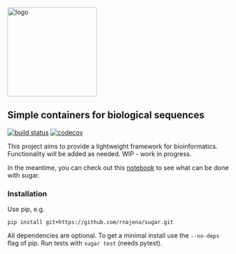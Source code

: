 <img src="https://raw.github.com/rnajena/sugar/logo/sugar_logo.png" alt="logo" width="200">

## Simple containers for biological sequences
[![build status](https://github.com/rnajena/sugar/workflows/tests/badge.svg)](https://github.com/rnajena/sugar/actions)
[![codecov](https://codecov.io/gh/rnajena/sugar/branch/master/graph/badge.svg)](https://codecov.io/gh/rnajena/sugar)

This project aims to provide a lightweight framework for bioinformatics.
Functionality will be added as needed.
WIP - work in progress.

In the meantime, you can check out this [notebook](https://nbviewer.jupyter.org/github/rnajena/sugar/blob/master/assets/sugar_tutorial.ipynb) to see what can be done with sugar.

### Installation

Use pip, e.g.

```
pip install git+https://github.com/rnajena/sugar.git
```

All dependencies are optional. To get a minimal install use the `--no-deps` flag of pip.
Run tests with `sugar test` (needs pytest).
